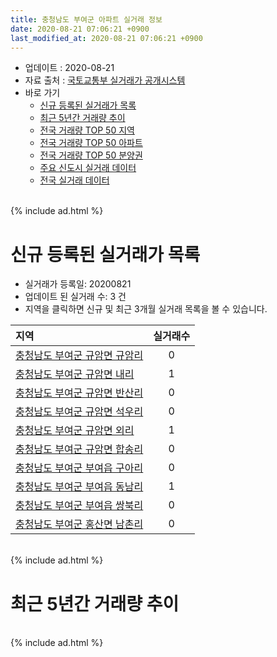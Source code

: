 ```yaml
---
title: 충청남도 부여군 아파트 실거래 정보
date: 2020-08-21 07:06:21 +0900
last_modified_at: 2020-08-21 07:06:21 +0900
---
```


* 업데이트 : 2020-08-21
* 자료 출처 : [국토교통부 실거래가 공개시스템](http://rt.molit.go.kr)
* 바로 가기
    * [신규 등록된 실거래가 목록](#신규-등록된-실거래가-목록)
    * [최근 5년간 거래량 추이](#최근-5년간-거래량-추이)
    * [전국 거래량 TOP 50 지역](https://inasie.github.io/apt-trade-info/최근-3개월-전국에서-가장-거래가-많이-발생한-지역)
    * [전국 거래량 TOP 50 아파트](https://inasie.github.io/apt-trade-info/최근-3개월-전국에서-가장-거래가-많이-발생한-아파트)
    * [전국 거래량 TOP 50 분양권](https://inasie.github.io/apt-trade-info/최근-3개월-전국에서-가장-거래가-많이-발생한-분양권)
    * [주요 신도시 실거래 데이터](https://inasie.github.io/apt-trade-info/주요-신도시)
    * [전국 실거래 데이터](https://inasie.github.io/apt-trade-info/전국)

<br>
{% include ad.html %}
<br>

# 신규 등록된 실거래가 목록
* 실거래가 등록일: 20200821
* 업데이트 된 실거래 수: 3 건
* 지역을 클릭하면 신규 및 최근 3개월 실거래 목록을 볼 수 있습니다.


|지역|실거래수|
|:---|:---:|
|[충청남도 부여군 규암면 규암리](https://inasie.github.io/apt-trade-info/충청남도-부여군-규암면-규암리)|0|
|[충청남도 부여군 규암면 내리](https://inasie.github.io/apt-trade-info/충청남도-부여군-규암면-내리)|1|
|[충청남도 부여군 규암면 반산리](https://inasie.github.io/apt-trade-info/충청남도-부여군-규암면-반산리)|0|
|[충청남도 부여군 규암면 석우리](https://inasie.github.io/apt-trade-info/충청남도-부여군-규암면-석우리)|0|
|[충청남도 부여군 규암면 외리](https://inasie.github.io/apt-trade-info/충청남도-부여군-규암면-외리)|1|
|[충청남도 부여군 규암면 합송리](https://inasie.github.io/apt-trade-info/충청남도-부여군-규암면-합송리)|0|
|[충청남도 부여군 부여읍 구아리](https://inasie.github.io/apt-trade-info/충청남도-부여군-부여읍-구아리)|0|
|[충청남도 부여군 부여읍 동남리](https://inasie.github.io/apt-trade-info/충청남도-부여군-부여읍-동남리)|1|
|[충청남도 부여군 부여읍 쌍북리](https://inasie.github.io/apt-trade-info/충청남도-부여군-부여읍-쌍북리)|0|
|[충청남도 부여군 홍산면 남촌리](https://inasie.github.io/apt-trade-info/충청남도-부여군-홍산면-남촌리)|0|


<br>
{% include ad.html %}
<br>

# 최근 5년간 거래량 추이


<div style="width:100%;">
    <canvas id="deal_progress" height="200"></canvas>
</div>

<script>
new Chart(document.getElementById("deal_progress"), {
    type: 'line',
    data: {
        labels: ['201508','201509','201510','201511','201512','201601','201602','201603','201604','201605','201606','201607','201608','201609','201610','201611','201612','201701','201702','201703','201704','201705','201706','201707','201708','201709','201710','201711','201712','201801','201802','201803','201804','201805','201806','201807','201808','201809','201810','201811','201812','201901','201902','201903','201904','201905','201906','201907','201908','201909','201910','201911','201912','202001','202002','202003','202004','202005','202006','202007','202008'],
        datasets: [{
            label: '매매',
            pointRadius: 1,
            data: [15, 5, 20, 12, 9, 11, 8, 12, 12, 6, 8, 7, 15, 5, 12, 7, 11, 8, 6, 13, 16, 11, 5, 8, 11, 8, 12, 8, 9, 17, 8, 26, 19, 24, 19, 19, 20, 17, 13, 13, 10, 17, 13, 17, 16, 12, 14, 10, 10, 15, 19, 18, 14, 16, 27, 19, 20, 16, 26, 31, 6],
            borderColor: "rgba(255, 201, 14, 1)",
            backgroundColor: "rgba(255, 201, 14, 0.5)",
            fill: false,
            lineTension: 0
        },{
            label: '전월세',
            pointRadius: 1,
            data: [6, 10, 10, 8, 3, 7, 5, 3, 8, 4, 9, 13, 8, 7, 7, 5, 5, 11, 10, 12, 2, 5, 12, 9, 3, 4, 3, 3, 2, 8, 10, 12, 6, 12, 15, 26, 13, 10, 37, 24, 16, 14, 22, 16, 20, 7, 13, 21, 9, 14, 14, 13, 8, 22, 20, 15, 13, 4, 7, 8, 1],
            borderColor: "rgba(0, 141, 185, 1)",
            backgroundColor: "rgba(0, 141, 185, 0.5)",
            fill: false,
            lineTension: 0
        }
        ]
    },
    options: {
        responsive: true,
        title: {
            display: false
        },
        tooltips: {
            mode: 'index',
            intersect: false
        },
        hover: {
            mode: 'nearest',
            intersect: true
        },
        scales: {
            xAxes: [{
                display: true,
                scaleLabel: {
                    display: true,
                    labelString: '년/월'
                }
            }],
            yAxes: [{
                display: true,
                ticks: {
                    suggestedMin: 0,
                },
                scaleLabel: {
                    display: true,
                    labelString: '실거래 수'
                }
            }]
        }
    }
});

</script>


<br>
{% include ad.html %}
<br>

